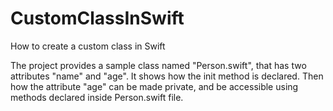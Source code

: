 # CustomClassInSwift
How to create a custom class in Swift

The project provides a sample class named "Person.swift", that has two attributes "name" and "age".
It shows how the init method is declared.
Then how the attribute "age" can be made private, and be accessible using methods declared inside Person.swift file.